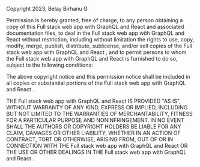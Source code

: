 Copyright 2023, Belay Birhanu G 

Permission is hereby granted, free of charge, to any person obtaining a copy of this Full stack web app with GraphQL and React and associated documentation files, to deal in the Full stack web app with GraphQL and React without restriction, including without limitation the rights to use, copy, modify, merge, publish, distribute, sublicense, and/or sell copies of the Full stack web app with GraphQL and React , and to permit persons to whom the Full stack web app with GraphQL and React is furnished to do so, subject to the following conditions:

The above copyright notice and this permission notice shall be included in all copies or substantial portions of the Full stack web app with GraphQL and React .

THE Full stack web app with GraphQL and React IS PROVIDED "AS IS", WITHOUT WARRANTY OF ANY KIND, EXPRESS OR IMPLIED, INCLUDING BUT NOT LIMITED TO THE WARRANTIES OF MERCHANTABILITY, FITNESS FOR A PARTICULAR PURPOSE AND NONINFRINGEMENT. IN NO EVENT SHALL THE AUTHORS OR COPYRIGHT HOLDERS BE LIABLE FOR ANY CLAIM, DAMAGES OR OTHER LIABILITY, WHETHER IN AN ACTION OF CONTRACT, TORT OR OTHERWISE, ARISING FROM, OUT OF OR IN CONNECTION WITH THE Full stack web app with GraphQL and React OR THE USE OR OTHER DEALINGS IN THE Full stack web app with GraphQL and React .